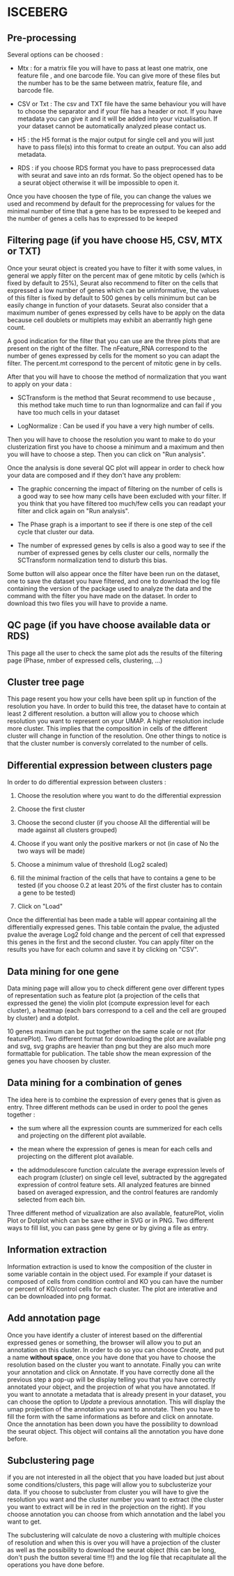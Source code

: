 # ISCEBERG 

## Pre-processing

Several options can be choosed : 

- Mtx : for a matrix file you will have to pass at least one matrix, one feature file , and one barcode file. You can give more of these files but the number has to be the same between matrix, feature file, and barcode file.

- CSV or Txt : The csv and TXT file have the same behaviour you will have to choose the separator and if your file has a header or not. If you have metadata you can give it and it will be added into your vizualisation. If your dataset cannot be automatically analyzed please contact us. 

- H5 : the H5 format is the major output for single cell and you will just have to pass file(s) into this format to create an output. You can also add metadata.

- RDS : if you choose RDS format you have to pass preprocessed data with seurat and save into an rds format. So the object opened has to be a seurat object otherwise it will be impossible to open it.

Once you have choosen the type of file, you can change the values we used and recommend by default for the preprocessing for values for the minimal number of time that a gene has to be expressed to be keeped and the number of genes a cells has to expressed to be keeped 

## Filtering page (if you have choose H5, CSV, MTX or TXT)

Once your seurat object is created you have to filter it with some values, in general we apply filter on the percent max of gene mitotic by cells (which is fixed by default to 25%), Seurat also recommend to filter on the cells that expressed a low number of genes which can be uninformative, the values of this filter is fixed by default to 500 genes by cells minimum but can be easily change in function of your datasets. Seurat also consider that a maximum number of genes expressed by cells have to be apply on the data because cell doublets or multiplets may exhibit an aberrantly high gene count.

A good indication for the filter that you can use are the three plots that are present on the right of the filter. The nFeature_RNA correspond to the number of genes expressed by cells for the moment so you can adapt the filter. The percent.mt correspond to the percent of mitotic gene in by cells. 

After that you will have to choose the method of normalization that you want to apply on your data : 

- SCTransform is the method that Seurat recommend to use because , this method take much time to run than lognormalize and can fail if you have too much cells in your dataset

- LogNormalize : Can be used if you have a very high number of cells. 

Then you will have to choose the resolution you want to make to do your clusterization first you have to choose a minimum and a maximum and then you will have to choose a step. Then you can click on "Run analysis". 

Once the analysis is done several QC plot will appear in order to check how your data are composed and if they don't have any problem: 

- The graphic concerning the impact of filtering on the number of cells is a good way to see how many cells have been excluded with your filter. If you think that you have filtered too much/few cells you can readapt your filter and click again on "Run analysis". 

- The Phase graph is a important to see if there is one step of the cell cycle that cluster our data.

- The number of expressed genes by cells is also a good way to see if the number of expressed genes by cells cluster our cells, normally the SCTransform normalization tend to disturb this bias. 

Some button will also appear once the filter have been run on the dataset, one to save the dataset you have filtered, and one to download the log file containing the version of the package used to analyze the data and the command with the filter you have made on the dataset. In order to download this two files you will have to provide a name.

## QC page (if you have choose available data or RDS)
 
This page all the user to check the same plot ads the results of the filtering page (Phase, nmber of expressed cells, clustering, ...)

## Cluster tree page

This page resent you how your cells have been split up in function of the resolution you have. In order to build this tree, the dataset have to contain at least 2 different resolution. a button will allow you to choose which resolution you want to represent on your UMAP. A higher resolution include more cluster. This implies that the composition in cells of the different cluster will change in function of the resolution. 
One other things to notice is that the cluster number is conversly correlated to the number of cells. 

## Differential expression between clusters page

In order to do differential expression between clusters :

1. Choose the resolution where you want to do the differential expression

2. Choose the first cluster

3. Choose the second cluster (if you choose All the differential will be made against all clusters grouped)

4. Choose if you want only the positive markers or not (in case of No the two ways will be made)

5. Choose a minimum value of threshold (Log2 scaled)

6. fill the minimal fraction of the cells that have to contains a gene to be tested (if you choose 0.2 at least 20% of the first cluster has to contain a gene to be tested)

7. Click on "Load"

Once the differential has been made a table will appear containing all the differentially expressed genes. This table contain the pvalue, the adjusted pvalue the average Log2 fold change and the percent of cell that expressed this genes in the first and the second cluster. You can apply filter on the results you have for each column and save it by clicking on "CSV".

## Data mining for one gene 

Data mining page will allow you to check different gene over different types of representation such as feature plot (a projection of the cells that expressed the gene) the violin plot (compute expression level for each cluster), a heatmap (each bars correspond to a cell and the cell are grouped by cluster) and a dotplot. 

10 genes maximum can be put together on the same scale or not (for featurePlot). Two different format for downloading the plot are available png and svg, svg graphs are heavier than png but they are also much more formattable for publication. The table show the mean expression of the genes you have choosen by cluster.

## Data mining for a combination of genes

The idea here is to combine the expression of every genes that is given as entry. Three different methods can be used in order to pool the genes together :
- the sum where all the expression counts are summerized for each cells and projecting on the different plot available. 

- the mean where the expression of genes is mean for each cells and projecting on the different plot available.

- the addmodulescore function calculate the average expression levels of each program (cluster) on single cell level, subtracted by the aggregated expression of control feature sets. All analyzed features are binned based on averaged expression, and the control features are randomly selected from each bin.

Three different method of vizualization are also available, featurePlot, violin Plot or Dotplot which can be save either in SVG or in PNG. Two different ways to fill list, you can pass gene by gene or by giving a file as entry. 

## Information extraction

Information extraction is used to know the composition of the cluster in some variable contain in the object used. For example if your dataset is composed of cells from condition control and KO you can have the number or percent of KO/control cells for each cluster. The plot are interative and can be downloaded into png format. 

## Add annotation page 

Once you have identify a cluster of interest based on the differential expressed genes or something, the browser will allow you to put an annotation on this cluster. In order to do so you can choose *Create*, and put a name **without space**, once you have done that you have to choose the resolution based on the cluster you want to annotate. Finally you can write your annotation and click on Annotate. If you have correctly done all the previous step a pop-up will be display telling you that you have correctly annotated your object, and the projection of what you have annotated. 
If you want to annotate a metadata that is already present in your dataset, you can choose the option to *Update* a previous annotation. This will display the umap projection of the annotation you want to annotate. Then you have to fill the form with the same informations as before and click on annotate. 
Once the annotation has been down you have the possibility to download the seurat object. This object will contains all the annotation you have done before. 

## Subclustering page 

if you are not interested in all the object that you have loaded but just about some conditions/clusters, this page will allow you to subclusterize your data. If you choose to subcluster from cluster you will have to give the resolution you want and the cluster number you want to extract (the cluster you want to extract will be in red in the projection on the right). If you choose annotation you can choose from which annotation and the label you want to get.  

The subclustering will calculate de novo a clustering with multiple choices of resolution and when this is over you will have a projection of the cluster as well as the possibility to download the seurat object (this can be long, don't push the button several time !!!) and the log file that recapitulate all the operations you have done before.

